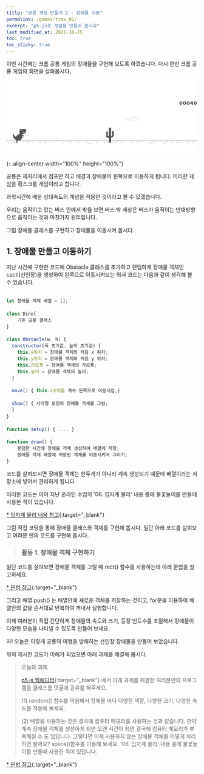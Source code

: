 ```yaml
---
title: "공룡 게임 만들기 2 - 장애물 이동"
permalink: /games/trex_02/
excerpt: "p5.js로 게임을 만들어 봅시다"
last_modified_at: 2021-10-25
toc: true
toc_sticky: true
---
```


이번 시간에는 크롬 공룡 게임의 장애물을 구현해 보도록 하겠습니다. 다시 한번 크롬 공룡 게임의 화면을 살펴봅시다.

!["공룡 게임 화면"](/assets/images/trex_game_01.jpeg){: .align-center width="100%" height="100%"}

공룡은 제자리에서 점프만 하고 배경과 장애물이 왼쪽으로 이동하게 됩니다. 이러한 게임을 횡스크롤 게임이라고 합니다.

과학시간에 배운 상대속도의 개념을 적용한 것이라고 볼 수 있겠습니다. 

우리는 움직이고 있는 버스 안에서 밖을 보면 버스 밖 세상은 버스가 움직이는 반대방향으로 움직이는 것과 마찬가지 원리입니다.

그럼 장애물 클래스를 구현하고 장애물을 이동시켜 봅시다.

## 1. 장애물 만들고 이동하기

지난 시간에 구현한 코드에 Obstacle 클래스를 추가하고 랜덤하게 장애물 객체인 cacti(선인장)을 생성하여 왼쪽으로 이동시켜보는 의사 코드는 다음과 같이 생각해 볼 수 있습니다.

```javascript

let 장애물 객체 배열 = [];

class Dino{
    기존 공룡 클래스
}

class Obstacle(w, h) {
  constructor(폭 초기값, 높이 초기값) {
    this.x위치 = 장애물 객체의 처음 x 위치;
    this.y위치 = 장애물 객체의 처음 y 위치;
    this.가로폭 = 장애물 객체의 가로폭;
    this.높이 = 장애물 객체의 높이;  
  }

  move() { this.x위치를 계속 왼쪽으로 이동시킴;}

  show() { 사각형 모양의 장애물 객체를 그림;
  }
}

function setup() { .... }

function draw() {
    랜덤한 시간에 장애물 객체 생성하여 배열에 저장;
    장애물 객체 배열에 저장된 객체를 이동시키며 그리기;
}

```

코드를 살펴보시면 장애물 객체는 한두개가 아니라 계속 생성되기 때문에 배열이라는 저장소에 넣어서 관리하게 됩니다.

이러한 코드는 이미 지난 온라인 수업의 '06. 입자계 물리' 내용 중에 불꽃놀이를 만들때 사용한 적이 있습니다.

[* 입자계 물리 내용 참고](/particles/){:target="_blank"}

그럼 작접 코당을 통해 장애물 클래스와 객체를 구현해 봅시다. 일단 아래 코드를 살펴보고 여러분 만의 코드를 구현해 봅시다.

> ### 활동 1. 장애물 객체 구현하기 

<script src="//toolness.github.io/p5.js-widget/p5-widget.js"></script>
<script type="text/p5" data-height="700" data-p5-version="1.2.0">

let cacti = [];

class Dino{
  constructor(x, y, m, r) {
    this.pos = createVector(x, y - r);
    this.vel = createVector(0, 0);
    this.acc = createVector(0, 0);
    this.m = m;
    this.r = r;
  }

  jump() {
    if (this.pos.y == height - this.r) {    // 기존 과제로 제시한 바닥에 도달한 상태에서만 점프가 가능하게 수정한 코드
      this.vel.y = -5;
    }
  }
  
  applyForce(force) {
    let f = p5.Vector.div(force, this.m);
    this.acc.add(f);
  }
  
  edge() {
    if (this.pos.y >= height - this.r) {
      this.pos.y = height - this.r;
    }
  }
  
  update() {
    this.vel.add(this.acc);
    this.pos.add(this.vel);
    this.acc.set(0, 0);
  }
  
  show() {
    stroke(0);
    fill(255,255,0,200)
    ellipse(this.pos.x, this.pos.y, this.r * 2, this.r * 2);
  }
}

class Obstacle{
  constructor(w, h) {
    this.x = width;
    this.y = height - h;
    this.w = w;
    this.h = h;
  }
  
  move() {
    this.x -= 1;    // 장애물 객체의 이동 속도
  }
  
  show() {
    stroke(0);
    fill(0,255,0,100);
    rect(this.x, this.y, this.w, this.h);   // 장애물 객체를 사각형으로 그리기
  }
  
}

function setup() {
  createCanvas(100, 100);
  tRex = new Dino(width/10, height, 5, 5); // 공룡의 위치를 왼쪽으로 약간 이동시킴
}

function draw() {
  background(220);
  let gravity = createVector(0, 1);
  
  if (random(1) < 0.01) {   // 랜덤하게 객체 생성, 0.01은 1%의 확률로 객체가 생성되는 것을 의미함.
    cacti.push(new Obstacle(10,20));    // 폭 10, 높이 20의 장애물 객체를 생성하여 장애물 객체 배열에 추가함.
  }
  
  for (let i = cacti.length - 1; i >= 0; i--) {
    cacti[i].move();
    cacti[i].show();
  }
  
  tRex.applyForce(gravity);
  tRex.update();
  tRex.edge();
  tRex.show();
}

function mousePressed() {
  tRex.jump();
}

function keyPressed() {
  if (keyCode === UP_ARROW) {   // 기존 과제로 제시한 윗방향 키보드를 눌렀을 때만 점프하게 수정한 코드
    tRex.jump();
  }
}
</script>

일단 코드를 살펴보면 장애물 객체를 그릴 때 rect() 함수를 사용하는데 아래 문법을 참고하세요.

[* 문법 참고](https://p5js.org/ko/reference/#/p5/rect){:target="_blank"}

그리고 배열.push() 는 배열안에 새로운 객체를 저장하는 것이고, for문을 이용하여 배열안의 값을 순서대로 반복하여 꺼내서 실행합니다.

이제 여러분이 직접 간단하게 장애물의 속도와 크기, 등장 빈도수를 조절해서 장애물이 다양한 모습을 나타낼 수 있도록 만들어 보세요.

자! 오늘은 이렇게 공룡의 여행을 방해하는 선인장 장애물을 만들어 보았습니다.

위의 제시한 코드가 이해가 되었으면 아래 과제를 해결해 봅시다.

> 오늘의 과제 
> 
> [p5.js 웹에디터](https://editor.p5js.org/){:target="_blank"} 에서 아래 과제를 해결한 여러분만의 프로그램을 클래스룸 댓글에 공유를 해주세요. 
>
> (1) random() 함수를 이용해서 장애물 마다 다양한 색깔, 다양한 크기, 다양한 속도를 적용해 보세요.
>
> (2) 배열을 사용하는 것은 결국에 컴퓨터 메모리를 사용하는 것과 같습니다. 만약 계속 장애물 객체를 생성하게 되면 오랜 시간이 되면 결국에 컴퓨터 메모리가 부족해질 수 도 있답니다. 그렇다면 이제 사용하지 않는 장애물 객체를 어떻게 처리하면 될까요? splice()함수를 이용해 보세요. '06. 입자계 물리' 내용 중에 불꽃놀이를 만들때 사용한 적이 있답니다.   

[* 문법 참고](https://developer.mozilla.org/ko/docs/Web/JavaScript/Reference/Global_Objects/Array/splice){:target="_blank"}
